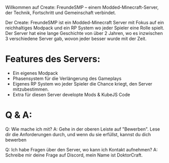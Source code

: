 Willkommen auf Create: FreundeSMP – einem Modded-Minecraft-Server, der Technik, Fortschritt und Gemeinschaft verbindet.

Der Create: FreundeSMP ist ein Modded-Minecraft Server mit Fokus auf ein reichhaltiges Modpack und ein RP System wo jeder Spieler eine Rolle spielt. Der Server hat eine lange Geschichte von über 2 Jahren, wo es inzwischen 3 verschiedene Server gab, wovon jeder besser wurde mit der Zeit.

# Features des Servers:
* Ein eigenes Modpack
* Phasensystem für die Verlängerung des Gameplays
* Eigenes RP System wo jeder Spieler die Chance kriegt, den Server mitzubestimmen.
* Extra für diesen Server developte Mods & KubeJS Code

# Q & A:
Q: Wie mache ich mit?
A: Gehe in der oberen Leiste auf "Bewerben". Lese dir die Anforderungen durch, und wenn du sie erfüllst, kannst du dich bewerben

Q: Ich habe Fragen über den Server, wo kann ich Kontakt aufnehmen?
A: Schreibe mir deine Frage auf Discord, mein Name ist DoktorCraft.
